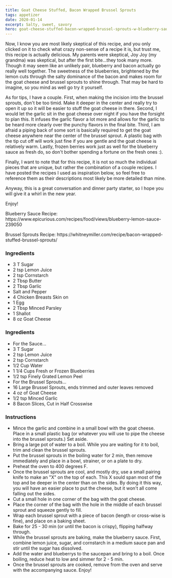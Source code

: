 ```yaml
---
title: Goat Cheese Stuffed, Bacon Wrapped Brussel Sprouts
tags: appetizer
date: 2020-01-14
excerpt: Salty, sweet, savory
hero: goat-cheese-stuffed-bacon-wrapped-brussel-sprouts-w-blueberry-sauce.jpeg
---
```

Now, I know you are most likely skeptical of this recipe, and you only clicked on it to check what crazy non-sense of a recipe it is, but trust me, this recipe is actually delicious. My parents were skeptical, Joy Joy (my grandma) was skeptical, but after the first bite...they took many more. Though it may seem like an unlikely pair, blueberry and bacon actually go really well together. The sweetness of the blueberries, brightened by the lemon cuts through the salty dominance of the bacon and makes room for the goat cheese and brussel sprouts to shine through. That may be hard to imagine, so you mind as well go try it yourself.

As for tips, I have a couple. First, when making the incision into the brussel sprouts, don't be too timid. Make it deeper in the center and really try to open it up so it will be easier to stuff the goat cheese in there. Second, I would let the garlic sit in the goat cheese over night if you have the forsight to plan this. It infuses the garlic flavor a lot more and allows for the garlic to be heard more clearly over the punchy flavors in the final bite. Third, I am afraid a piping back of some sort is basically required to get the goat cheese anywhere near the center of the brussel sprout. A plastic bag with the tip cut off will work just fine if you are gentle and the goat cheese is relatively warm. Lastly, frozen berries work just as well for the blueberry sauce as fresh do, so don't bother spending a fortune on the fresh ones :).

Finally, I want to note that for this recipe, it is not so much the individual pieces that are unique, but rather the combination of a couple recipes. I have posted the recipes I used as inspiration below, so feel free to reference them as their descriptions most likely be more detailed than mine. 

Anyway, this is a great conversation and dinner party starter, so I hope you will give it a whirl in the new year. 

Enjoy!

<p class="cred"> Blueberry Sauce Recipe: https://www.epicurious.com/recipes/food/views/blueberry-lemon-sauce-239050</p>

<p class="cred"> Brussel Sprouts Recipe: https://whitneymiller.com/recipe/bacon-wrapped-stuffed-brussel-sprouts/</p>

<div class="list-row">
    <div class="list-column">
       <div class="list-card ingredients">
        <h3>Ingredients</h3>
          <ul>
            <li>3 T Sugar</li>
            <li>2 tsp Lemon Juice</li>
            <li>2 tsp Cornstarch</li>
            <li>2 Tbsp Butter</li>
            <li>2 Tbsp Garlic</li>
            <li>Salt and Pepper</li>
            <li>4 Chicken Breasts Skin on</li>
            <li>1 Egg</li>
            <li>2 Tbsp Minced Parsley</li>
            <li>1 Shallot</li>
            <li>8 oz Goat Cheese</li>
          </ul>
        </div>
    </div>
    <div class="list-column">
       <div class="list-card instructions">
        <h3>Ingredients</h3>
          <ul>
            <li>For the Sauce...</li>
            <li>3 T Sugar</li>
            <li>2 tsp Lemon Juice</li>
            <li>2 tsp Cornstarch</li>
            <li>1/2 Cup Water</li>
            <li>1 1/4 Cups Fresh or Frozen Blueberries</li>
            <li>1/2 tsp Finely Grated Lemon Peel</li>
            <li>For the Brussel Sprouts...</li>
            <li>16 Large Brussel Sprouts, ends trimmed and outer leaves removed</li>
            <li>4 oz of Goat Cheese</li>
            <li>1/2 tsp Minced Garlic</li>
            <li>8 Bacon Slices, Cut in Half Crosswise</li>
          </ul>
        </div>
    </div>
    <div class="list-column-2">
       <div class="list-card instructions">
        <h3>Instructions</h3>
          <ul>
          <li>Mince the garlic and combine in a small bowl with the goat cheese. Place in a small plastic bag (or whatever you will use to pipe the cheese into the brussel sprouts.) Set aside.</li>
          <li>Bring a large pot of water to a boil. While you are waiting for it to boil, trim and clean the brussel sprouts.</li>
          <li>Put the brussel sprouts in the boiling water for 2 min, then remove immediately and place in a bowl, strainer, or on a plate to dry.</li>
          <li>Preheat the oven to 400 degrees F.</li>
          <li>Once the brussel sprouts are cool, and mostly dry, use a small pairing knife to make an "X" on the top of each. This X sould span most of the top and be deeper in the center than on the sides. By doing it this way, you will have an easier place to put the cheese, but it won't all come falling out the sides.</li>
          <li>Cut a small hole in one corner of the bag with the goat cheese.</li>
          <li>Place the corner of the bag with the hole in the middle of each brussel sprout and squeeze gently to fill.</li>
          <li>Wrap each brussel sprout with a piece of bacon (length or cross-wise is fine), and place on a baking sheet.</li>
          <li>Bake for 25 - 30 min (or until the bacon is crispy), flipping halfway through.</li>
          <li>While the brussel sprouts are baking, make the blueberry sauce. First, combine lemon juice, sugar, and cornstarch in a medium sauce pan and stir until the sugar has dissolved.</li>
          <li>Add the water and blueberrys to the saucepan and bring to a boil. Once boiling, reduce heat to low and simmer for 2 - 5 min.</li>
          <li>Once the brussel sprouts are cooked, remove from the oven and serve with the accompanying sauce. Enjoy!</li>
       </div>
    </div>
</div>
